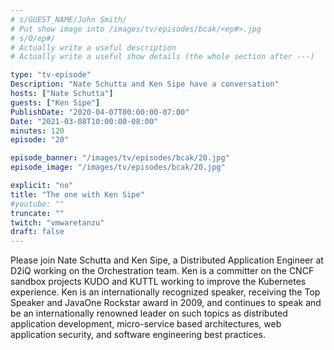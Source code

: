 ```yaml
---
# s/GUEST_NAME/John Smith/
# Put show image into /images/tv/episodes/bcak/<ep#>.jpg
# s/0/ep#/
# Actually write a useful description
# Actually write a useful show details (the whole section after ---)

type: "tv-episode"
Description: "Nate Schutta and Ken Sipe have a conversation"
hosts: ["Nate Schutta"]
guests: ["Ken Sipe"]
PublishDate: "2020-04-07T00:00:00-07:00"
Date: "2021-03-08T10:00:00-08:00"
minutes: 120
episode: "20"

episode_banner: "/images/tv/episodes/bcak/20.jpg"
episode_image: "/images/tv/episodes/bcak/20.jpg"

explicit: "no"
title: "The one with Ken Sipe"
#youtube: ""
truncate: ""
twitch: "vmwaretanzu"
draft: false
---
```


Please join Nate Schutta and Ken Sipe, a Distributed Application Engineer at D2iQ working on the Orchestration team. Ken is a committer on the CNCF sandbox projects KUDO and KUTTL working to improve the Kubernetes experience. Ken is an internationally recognized speaker, receiving the Top Speaker and JavaOne Rockstar award in 2009, and continues to speak and be an internationally renowned leader on such topics as distributed application development, micro-service based architectures, web application security, and software engineering best practices.
